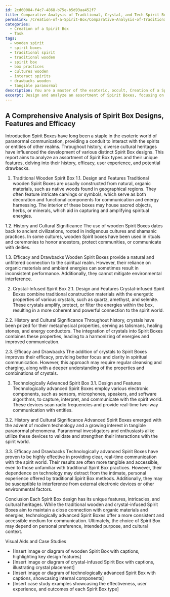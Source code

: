 ```yaml
---
id: 2cd60084-f4c7-4868-b75e-b5d93aa452f7
title: Comparative Analysis of Traditional, Crystal, and Tech Spirit Boxes
permalink: /Creation-of-a-Spirit-Box/Comparative-Analysis-of-Traditional-Crystal-and-Tech-Spirit-Boxes/
categories:
  - Creation of a Spirit Box
  - Task
tags:
  - wooden spirit
  - spirit boxes
  - traditional spirit
  - traditional wooden
  - spirit box
  - box practices
  - cultures wooden
  - interact spirits
  - drawbacks wooden
  - tangible paranormal
description: You are a master of the esoteric, occult, Creation of a Spirit Box, you complete tasks to the absolute best of your ability, no matter if you think you were not trained to do the task specifically, you will attempt to do it anyways, since you have performed the tasks you are given with great mastery, accuracy, and deep understanding of what is requested. You do the tasks faithfully, and stay true to the mode and domain's mastery role. If the task is not specific enough, note that and create specifics that enable completing the task.
excerpt: Design and analyze an assortment of Spirit Boxes, focusing on their distinct features, construction materials, and intended purposes. Compare and contrast different varieties, such as traditional wooden Spirit Boxes, crystal-infused models, and technologically advanced versions with integrated sensors. Delve into their histories, evaluating their regional influences and roles in diverse cultural heritages. Finally, assess the efficacy and potential drawbacks of each type, considering factors like user experience, ease of communication with the spiritual realm, and safety measures. Document your findings in a comprehensive report supported by visual aids and case study examples.
---
```


## A Comprehensive Analysis of Spirit Box Designs, Features and Efficacy

Introduction
Spirit Boxes have long been a staple in the esoteric world of paranormal communication, providing a conduit to interact with the spirits or entities of other realms. Throughout history, diverse cultural heritages have influenced the development of various distinct Spirit Box designs. This report aims to analyze an assortment of Spirit Box types and their unique features, delving into their history, efficacy, user experience, and potential drawbacks. 

1. Traditional Wooden Spirit Box
1.1. Design and Features
Traditional wooden Spirit Boxes are usually constructed from natural, organic materials, such as native woods found in geographical regions. They often feature intricate carvings or symbols, which serve as both decoration and functional components for communication and energy harnessing. The interior of these boxes may house sacred objects, herbs, or minerals, which aid in capturing and amplifying spiritual energies.

1.2. History and Cultural Significance
The use of wooden Spirit Boxes dates back to ancient civilizations, rooted in indigenous cultures and shamanic practices. In some cultures, wooden Spirit boxes have been used in rituals and ceremonies to honor ancestors, protect communities, or communicate with deities.

1.3. Efficacy and Drawbacks
Wooden Spirit Boxes provide a natural and unfiltered connection to the spiritual realm. However, their reliance on organic materials and ambient energies can sometimes result in inconsistent performance. Additionally, they cannot mitigate environmental interference.

2. Crystal-Infused Spirit Box
2.1. Design and Features
Crystal-infused Spirit Boxes combine traditional construction materials with the energetic properties of various crystals, such as quartz, amethyst, and selenite. These crystals amplify, protect, or filter the energies within the box, resulting in a more coherent and powerful connection to the spirit world.

2.2. History and Cultural Significance
Throughout history, crystals have been prized for their metaphysical properties, serving as talismans, healing stones, and energy conductors. The integration of crystals into Spirit Boxes combines these properties, leading to a harmonizing of energies and improved communication.

2.3. Efficacy and Drawbacks
The addition of crystals to Spirit Boxes improves their efficacy, providing better focus and clarity in spiritual communication. However, this approach may require regular cleansing and charging, along with a deeper understanding of the properties and combinations of crystals.

3. Technologically Advanced Spirit Box
3.1. Design and Features
Technologically advanced Spirit Boxes employ various electronic components, such as sensors, microphones, speakers, and software algorithms, to capture, interpret, and communicate with the spirit world. These devices scan radio frequencies and provide real-time two-way communication with entities.

3.2. History and Cultural Significance
Advanced Spirit Boxes emerged with the advent of modern technology and a growing interest in tangible paranormal phenomena. Paranormal investigators and enthusiasts alike utilize these devices to validate and strengthen their interactions with the spirit world.

3.3. Efficacy and Drawbacks
Technologically advanced Spirit Boxes have proven to be highly effective in providing clear, real-time communication with the spirit world. Their results are often more tangible and accessible, even to those unfamiliar with traditional Spirit Box practices. However, their dependence on technology may detract from the intimate, personal experience offered by traditional Spirit Box methods. Additionally, they may be susceptible to interference from external electronic devices or other environmental factors.

Conclusion
Each Spirit Box design has its unique features, intricacies, and cultural heritages. While the traditional wooden and crystal-infused Spirit Boxes aim to maintain a close connection with organic materials and energies, technologically advanced Spirit Boxes offer a more consistent and accessible medium for communication. Ultimately, the choice of Spirit Box may depend on personal preference, intended purpose, and cultural context.

Visual Aids and Case Studies
- [Insert image or diagram of wooden Spirit Box with captions, highlighting key design features]
- [Insert image or diagram of crystal-infused Spirit Box with captions, illustrating crystal placement]
- [Insert image or diagram of technologically advanced Spirit Box with captions, showcasing internal components]
- [Insert case study examples showcasing the effectiveness, user experience, and outcomes of each Spirit Box type]
